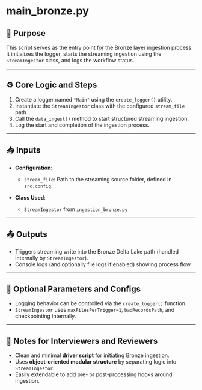 
# main_bronze.py

## 📌 Purpose

This script serves as the entry point for the Bronze layer ingestion process. It initializes the logger, starts the streaming ingestion using the `StreamIngestor` class, and logs the workflow status.

---

## ⚙️ Core Logic and Steps

1. Create a logger named `"Main"` using the `create_logger()` utility.
2. Instantiate the `StreamIngestor` class with the configured `stream_file` path.
3. Call the `data_ingest()` method to start structured streaming ingestion.
4. Log the start and completion of the ingestion process.

---

## 📥 Inputs

- **Configuration**:
  - `stream_file`: Path to the streaming source folder, defined in `src.config`.

- **Class Used**:
  - `StreamIngestor` from `ingestion_bronze.py`

---

## 📤 Outputs

- Triggers streaming write into the Bronze Delta Lake path (handled internally by `StreamIngestor`).
- Console logs (and optionally file logs if enabled) showing process flow.

---

## 🧩 Optional Parameters and Configs

- Logging behavior can be controlled via the `create_logger()` function.
- `StreamIngestor` uses `maxFilesPerTrigger=1`, `badRecordsPath`, and checkpointing internally.

---

## 📝 Notes for Interviewers and Reviewers

- Clean and minimal **driver script** for initiating Bronze ingestion.
- Uses **object-oriented modular structure** by separating logic into `StreamIngestor`.
- Easily extendable to add pre- or post-processing hooks around ingestion.
